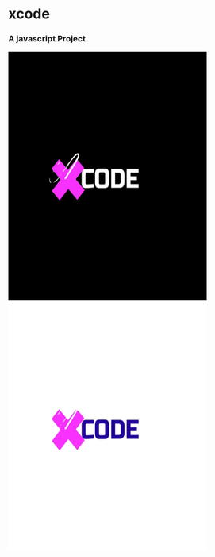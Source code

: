 # xcode
### A javascript Project
<img src="assets/img/logoblack.jpg" height=500px width=400px />
<img src="assets/img/logowhite.jpg" height=500px width=400px />
